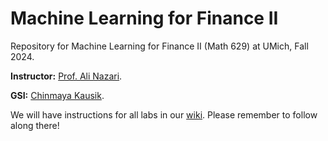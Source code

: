 # Machine Learning for Finance II
Repository for Machine Learning for Finance II (Math 629) at UMich, Fall 2024. 

**Instructor:** [Prof. Ali Nazari](https://lsa.umich.edu/math/people/faculty---lecturers/anazari.html).

**GSI:** [Chinmaya Kausik](https://chinmaya-kausik.github.io/).

We will have instructions for all labs in our [wiki](https://github.com/Chinmaya-Kausik/machine_learning_for_finance_ii/wiki). Please remember to follow along there!
